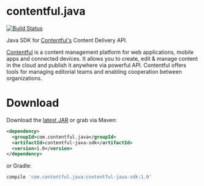 contentful.java
===============

[![Build Status](http://img.shields.io/travis/contentful/contentful.objc.svg?style=flat)](https://magnum.travis-ci.com/contentful/contentful.java)

Java SDK for [Contentful's][1] Content Delivery API.

[Contentful][1] is a content management platform for web applications, mobile apps and connected devices. It allows you to create, edit & manage content in the cloud and publish it anywhere via powerful API. Contentful offers tools for managing editorial teams and enabling cooperation between organizations.


Download
========

Download the [latest JAR][2] or grab via Maven:
```xml
<dependency>
  <groupId>com.contentful.java</groupId>
  <artifactId>contentful-java-sdk</artifactId>
  <version>1.0</version>
</dependency>
```
or Gradle:
```groovy
compile 'com.contentful.java:contentful-java-sdk:1.0'
```

 [1]: https://www.contentful.com
 [2]: https://www.jars.com
